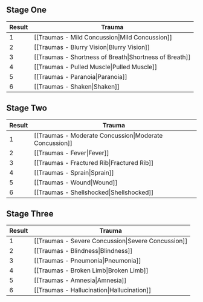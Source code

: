 ## Stage One
| Result | Trauma                                                     |
| ------ | ---------------------------------------------------------- |
| 1      | [[Traumas - Mild Concussion\|Mild Concussion]]         | 
| 2      | [[Traumas - Blurry Vision\|Blurry Vision]]             |
| 3      | [[Traumas - Shortness of Breath\|Shortness of Breath]] |
| 4      | [[Traumas - Pulled Muscle\|Pulled Muscle]]             |
| 5      | [[Traumas - Paranoia\|Paranoia]]                       |
| 6      | [[Traumas - Shaken\|Shaken]]                           |

## Stage Two
| Result | Trauma          |
| ------ | --------------- |
| 1      | [[Traumas - Moderate Concussion\|Moderate Concussion]] |
| 2      | [[Traumas - Fever\|Fever]]           |
| 3      | [[Traumas - Fractured Rib\|Fractured Rib]]  |
| 4      | [[Traumas - Sprain\|Sprain]]          |
| 5      | [[Traumas - Wound\|Wound]]           |
| 6      | [[Traumas - Shellshocked\|Shellshocked]]    |

## Stage Three
| Result | Trauma                                                 |
| ------ | ------------------------------------------------------ |
| 1      | [[Traumas - Severe Concussion\|Severe Concussion]] |
| 2      | [[Traumas - Blindness\|Blindness]]                 |
| 3      | [[Traumas - Pneumonia\|Pneumonia]]                 |
| 4      | [[Traumas - Broken Limb\|Broken Limb]]             |
| 5      | [[Traumas - Amnesia\|Amnesia]]                     |
| 6      | [[Traumas - Hallucination\|Hallucination]]         | 

